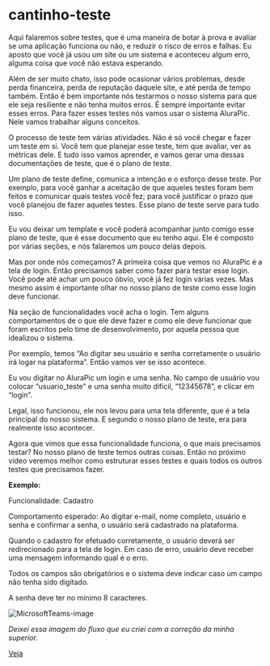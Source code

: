# cantinho-teste

Aqui falaremos sobre testes, que é uma maneira de botar à prova e avaliar se uma aplicação funciona ou não, e reduzir o risco de erros e falhas. Eu aposto que você já usou um site ou um sistema e aconteceu algum erro, alguma coisa que você não estava esperando.

Além de ser muito chato, isso pode ocasionar vários problemas, desde perda financeira, perda de reputação daquele site, e até perda de tempo também. Então é bem importante nós testarmos o nosso sistema para que ele seja resiliente e não tenha muitos erros. É sempre importante evitar esses erros. Para fazer esses testes nós vamos usar o sistema AluraPic. Nele vamos trabalhar alguns conceitos.

O processo de teste tem várias atividades. Não é só você chegar e fazer um teste em si. Você tem que planejar esse teste, tem que avaliar, ver as métricas dele. E tudo isso vamos aprender, e vamos gerar uma dessas documentações de teste, que é o plano de teste.

Um plano de teste define, comunica a intenção e o esforço desse teste. Por exemplo, para você ganhar a aceitação de que aqueles testes foram bem feitos e comunicar quais testes você fez; para você justificar o prazo que você planejou de fazer aqueles testes. Esse plano de teste serve para tudo isso.

Eu vou deixar um template e você poderá acompanhar junto comigo esse plano de teste, que é esse documento que eu tenho aqui. Ele é composto por várias seções, e nós falaremos um pouco delas depois.

Mas por onde nós começamos? A primeira coisa que vemos no AluraPic é a tela de login. Então precisamos saber como fazer para testar esse login. Você pode até achar um pouco óbvio, você já fez login várias vezes. Mas mesmo assim é importante olhar no nosso plano de teste como esse login deve funcionar.

Na seção de funcionalidades você acha o login. Tem alguns comportamentos de o que ele deve fazer e como ele deve funcionar que foram escritos pelo time de desenvolvimento, por aquela pessoa que idealizou o sistema.

Por exemplo, temos “Ao digitar seu usuário e senha corretamente o usuário irá logar na plataforma”. Então vamos ver se isso acontece.

Eu vou digitar no AluraPic um login e uma senha. No campo de usuário vou colocar “usuario_teste” e uma senha muito difícil, “12345678”, e clicar em “login”.

Legal, isso funcionou, ele nos levou para uma tela diferente, que é a tela principal do nosso sistema. E segundo o nosso plano de teste, era para realmente isso acontecer.

Agora que vimos que essa funcionalidade funciona, o que mais precisamos testar? No nosso plano de teste temos outras coisas. Então no próximo vídeo veremos melhor como estruturar esses testes e quais todos os outros testes que precisamos fazer.

<b>Exemplo:</b>

Funcionalidade: Cadastro

Comportamento esperado: Ao digitar e-mail, nome completo, usuário e senha e confirmar a senha, o usuário será cadastrado na plataforma.

Quando o cadastro for efetuado corretamente, o usuário deverá ser redirecionado para a tela de login. Em caso de erro, usuário deve receber uma mensagem informando qual é o erro.

Todos os campos são obrigatórios e o sistema deve indicar caso um campo não tenha sido digitado.

A senha deve ter no mínimo 8 caracteres.

![MicrosoftTeams-image](https://github.com/bruleonel/cantinho-teste/assets/104650333/0d790b2d-01fd-45c3-95a0-50439ed10d63)

*Deixei essa imagem do fluxo que eu criei com a correção da minha superior.*


<a href="https://bruleonel.github.io/cantinho-teste/">Veja</a>
